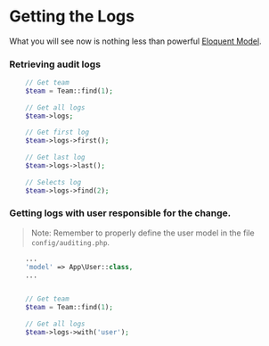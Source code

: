 # Getting the Logs

What you will see now is nothing less than powerful [Eloquent Model](https://laravel.com/docs/5.2/eloquent).

### Retrieving audit logs

```php
    // Get team
    $team = Team::find(1); 
    
    // Get all logs
    $team->logs; 
    
    // Get first log
    $team->logs->first(); 
    
    // Get last log
    $team->logs->last();  
    
    // Selects log
    $team->logs->find(2); 
```

### Getting logs with user responsible for the change.

> Note: Remember to properly define the user model in the file ``` config/auditing.php ```.

```php
    ...
    'model' => App\User::class,
    ... 
```

```php

    // Get team
    $team = Team::find(1); 
    
    // Get all logs
    $team->logs->with('user'); 
```




